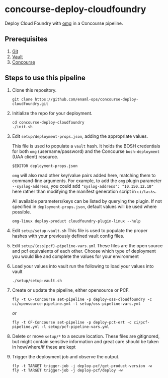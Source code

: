 # concourse-deploy-cloudfoundry

Deploy Cloud Foundry with [omg](https://github.com/enaml-ops) in a Concourse pipeline.

## Prerequisites

1. [Git](https://git-scm.com)
1. [Vault](https://www.vaultproject.io)
1. [Concourse](http://concourse.ci)

## Steps to use this pipeline

1. Clone this repository.

    ```
    git clone https://github.com/enaml-ops/concourse-deploy-cloudfoundry.git
    ```

1. Initialize the repo for your deployment.

    ```
    cd concourse-deploy-cloudfoundry
    ./init.sh
    ```

1. Edit `setup/deployment-props.json`, adding the appropriate values.

    This file is used to populate a `vault` hash.  It holds the BOSH credentials for both `omg` (username/password) and the Concourse `bosh-deployment` (UAA client) resource.

    ```
    $EDITOR deployment-props.json
    ```

    `omg` will also read other key/value pairs added here, matching them to command-line arguments.  For example, to add the `omg` plugin parameter `--syslog-address`, you could add `"syslog-address": "10.150.12.10"` here rather than modifying the manifest generation script in `ci/tasks`.

    All available parameters/keys can be listed by querying the plugin.  If not specified in `deployment-props.json`, default values will be used where possible.


    ```
    omg-linux deploy-product cloudfoundry-plugin-linux --help
    ```

1. Edit `setup/setup-vault.sh` 
    This file is used to populate the proper hashes with your previously defined
    vault config files.

1. Edit `setup/(oss|pcf)-pipeline-vars.yml`
    These files are the open source and pcf equivalents of each other. Choose
    which type of deployment you would like and complete the values for your
    environment

1. Load your values into vault
    run the following to load your values into vault

    ```
    ./setup/setup-vault.sh
    ```

1. Create or update the pipeline, either opensource or PCF.

    ```
    fly -t CF-Concourse set-pipeline -p deploy-oss-cloudfoundry -c ci/opensource-pipeline.yml -l setup/oss-pipeline-vars.yml
    ```

    _or_

    ```
    fly -t CF-Concourse set-pipeline -p deploy-pct-ert -c ci/pcf-pipeline.yml -l setup/pcf-pipeline-vars.yml
    ```

1. Delete or move `setup/*` to a secure location.
    These files are gitignored, but might contain sensitive information and
    great care should be taken in how/where/if these are kept

1. Trigger the deployment job and observe the output.

    ```
    fly -t TARGET trigger-job -j deploy-pcf/get-product-version -w
    fly -t TARGET trigger-job -j deploy-pcf/deploy -w
    ```

